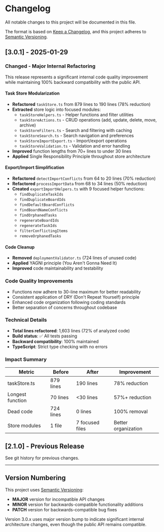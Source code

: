# Changelog

All notable changes to this project will be documented in this file.

The format is based on [Keep a Changelog](https://keepachangelog.com/en/1.0.0/),
and this project adheres to [Semantic Versioning](https://semver.org/spec/v2.0.0.html).

## [3.0.1] - 2025-01-29

### Changed - Major Internal Refactoring

This release represents a significant internal code quality improvement while maintaining 100% backward compatibility with the public API.

#### Task Store Modularization
- **Refactored** `taskStore.ts` from 879 lines to 190 lines (78% reduction)
- **Extracted** store logic into focused modules:
  - `taskStoreHelpers.ts` - Helper functions and filter utilities
  - `taskStoreActions.ts` - CRUD operations (add, update, delete, move, archive)
  - `taskStoreFilters.ts` - Search and filtering with caching
  - `taskStoreSearch.ts` - Search navigation and preferences
  - `taskStoreImportExport.ts` - Import/export operations
  - `taskStoreValidation.ts` - Validation and error handling
- **Improved** function lengths from 70+ lines to under 30 lines
- **Applied** Single Responsibility Principle throughout store architecture

#### Export/Import Simplification
- **Refactored** `detectImportConflicts` from 64 to 20 lines (70% reduction)
- **Refactored** `processImportData` from 68 to 34 lines (50% reduction)
- **Created** `exportImportHelpers.ts` with 9 focused helper functions:
  - `findDuplicateTaskIds`
  - `findDuplicateBoardIds`
  - `findDefaultBoardConflicts`
  - `findBoardNameConflicts`
  - `findOrphanedTasks`
  - `regenerateBoardIds`
  - `regenerateTaskIds`
  - `filterConflictingItems`
  - `removeOrphanedTasks`

#### Code Cleanup
- **Removed** `deploymentValidator.ts` (724 lines of unused code)
- **Applied** YAGNI principle (You Aren't Gonna Need It)
- **Improved** code maintainability and testability

### Code Quality Improvements
- Functions now adhere to 30-line maximum for better readability
- Consistent application of DRY (Don't Repeat Yourself) principle
- Enhanced code organization following coding standards
- Better separation of concerns throughout codebase

### Technical Details
- **Total lines refactored**: 1,603 lines (72% of analyzed code)
- **Build status**: ✅ All tests passing
- **Backward compatibility**: 100% maintained
- **TypeScript**: Strict type checking with no errors

### Impact Summary

| Metric | Before | After | Improvement |
|--------|--------|-------|-------------|
| taskStore.ts | 879 lines | 190 lines | 78% reduction |
| Longest function | 70 lines | <30 lines | 57%+ reduction |
| Dead code | 724 lines | 0 lines | 100% removal |
| Store modules | 1 file | 7 focused files | Better organization |

## [2.1.0] - Previous Release

See git history for previous changes.

---

## Version Numbering

This project uses [Semantic Versioning](https://semver.org/):
- **MAJOR** version for incompatible API changes
- **MINOR** version for backwards-compatible functionality additions
- **PATCH** version for backwards-compatible bug fixes

Version 3.0.x uses major version bump to indicate significant internal architecture changes, even though the public API remains compatible.
